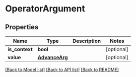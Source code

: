 # OperatorArgument

## Properties
Name | Type | Description | Notes
------------ | ------------- | ------------- | -------------
**is_context** | **bool** |  | [optional] 
**value** | [**AdvanceArg**](AdvanceArg.md) |  | [optional] 

[[Back to Model list]](README.md#documentation-for-models) [[Back to API list]](README.md#documentation-for-api-endpoints) [[Back to README]](README.md)


